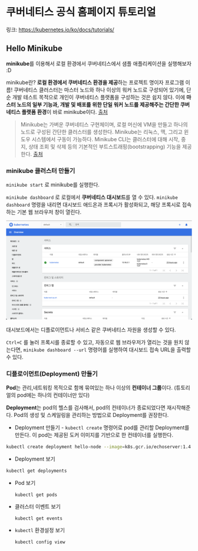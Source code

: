 # 쿠버네티스 공식 홈페이지 튜토리얼

링크: https://kubernetes.io/ko/docs/tutorials/

## Hello Minikube

**minikube**를 이용해서 로컬 환경에서 쿠버네티스에서 샘플 애플리케이션을 실행해보자 :D

minikube란? **로컬 환경에서 쿠버네티스 환경을 제공**하는 프로젝트 명이자 프로그램 이름! 쿠버네티스 클러스터는 마스터 노드와 하나 이상의 워커 노드로 구성되어 있기에, 단순 개발 테스트 목적으로 개인이 쿠버네티스 플랫폼을 구성하는 것은 쉽지 않다. 이에 **마스터 노드의 일부 기능과, 개발 및 배포를 위한 단일 워커 노드를 제공해주는 간단한 쿠버네티스 플랫폼 환경**이 바로 minikube이다. [출처](https://m.blog.naver.com/PostView.nhn?blogId=sharplee7&logNo=221737855770&proxyReferer=https:%2F%2Fwww.google.com%2F)

> Minikube는 가벼운 쿠버네티스 구현체이며, 로컬 머신에 VM을 만들고 하나의 노드로 구성된 간단한 클러스터를 생성한다. Minikube는 리눅스, 맥, 그리고 윈도우 시스템에서 구동이 가능하다. Minikube CLI는 클러스터에 대해 시작, 중지, 상태 조회 및 삭제 등의 기본적인 부트스트래핑(bootstrapping) 기능을 제공한다. [출처](https://kubernetes.io/ko/docs/tutorials/kubernetes-basics/create-cluster/cluster-intro/)

### minikube 클러스터 만들기

`minikube start` 로 minikube를 실행한다.

`minikube dashboard` 로 로컬에서 **쿠버네티스 대시보드**를 열 수 있다. `minikube dashboard`  명령을 내리면 대시보드 애드온과 프록시가 활성화되고, 해당 프록시로 접속하는 기본 웹 브라우저 창이 열린다.

![image-20210331234411091](image-20210331234411091.png)

대시보드에서는 디플로이먼트나 서비스 같은 쿠버네티스 자원을 생성할 수 있다.

`Ctrl+C` 를 눌러 프록시를 종료할 수 있고, 자동으로 웹 브라우저가 열리는 것을 원치 않는다면, `minikube dashboard --url` 명령어를 실행하여 대시보드 접속 URL을 출력할 수 있다.

### 디플로이먼트(Deployment) 만들기

**Pod**는 관리,네트워킹 목적으로 함께 묶여있는 하나 이상의 **컨테이너 그룹**이다. (튜토리얼의 pod에는 하나의 컨테이너만 있다)

**Deployment**는 pod의 헬스를 검사해서, pod의 컨테이너가 종료되었다면 재시작해준다. Pod의 생성 및 스케일링을 관리하는 방법으로 Deployment를 권장한다.

- Deployment 만들기 - `kubectl create` 명령어로 pod를 관리할 Deployment를 만든다. 이 pod는 제공된 도커 이미지를 기반으로 한 컨테이너를 실행한다.

```bash
kubectl create deployment hello-node --image=k8s.gcr.io/echoserver:1.4
```

- Deployment 보기

```bash
kubectl get deployments
```

- Pod 보기

   ```shell
   kubectl get pods
   ```

- 클러스터 이벤트 보기

   ```shell
   kubectl get events
   ```

- `kubectl` 환경설정 보기

   ```shell
   kubectl config view
   ```
